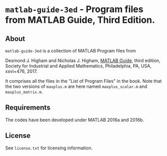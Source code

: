 `matlab-guide-3ed` - Program files from MATLAB Guide, Third Edition. 
==========

About
-----

`matlab-guide-3ed` is a collection of MATLAB Program files from

Desmond J. Higham and Nicholas J. Higham, [MATLAB
Guide](http://www.maths.manchester.ac.uk/~higham/mg/index.php),
third edition,
Society for Industrial and Applied Mathematics, Philadelphia, PA, USA,
xxvi+476, 2017.

It comprises all the files in the "List of Program Files" in the book.
Note that the two versions of `maxplus.m` are here named
`maxplus_scalar.m` and 
`maxplus_matrix.m`.


Requirements
-------------

The codes have been developed under MATLAB 2016a and 2016b.

License
-------

See `license.txt` for licensing information.

